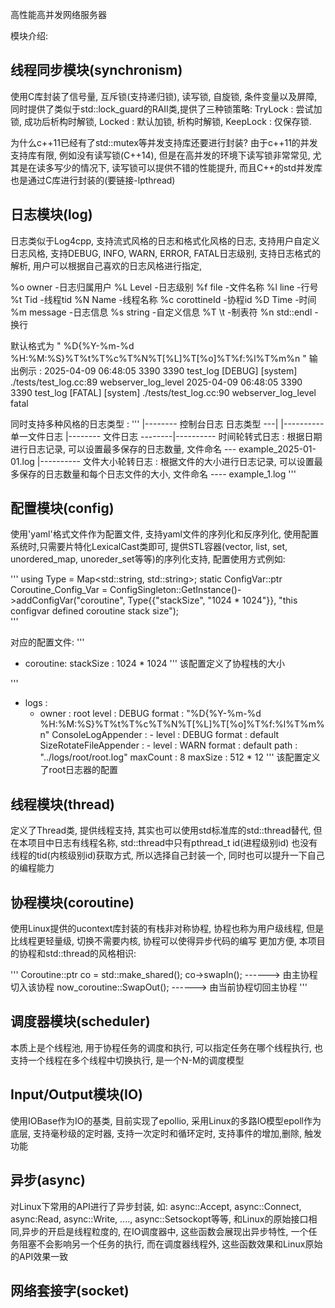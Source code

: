 高性能高并发网络服务器

模块介绍:

## 线程同步模块(synchronism)
使用C库封装了信号量, 互斥锁(支持递归锁), 读写锁, 自旋锁, 条件变量以及屏障, 同时提供了类似于std::lock_guard的RAII类,提供了三种锁策略:
TryLock : 尝试加锁, 成功后析构时解锁, Locked : 默认加锁, 析构时解锁, KeepLock : 仅保存锁.

为什么c++11已经有了std::mutex等并发支持库还要进行封装? 
  由于c++11的并发支持库有限, 例如没有读写锁(C++14), 但是在高并发的环境下读写锁非常常见, 
  尤其是在读多写少的情况下, 读写锁可以提供不错的性能提升, 而且C++的std并发库也是通过C库进行封装的(要链接-lpthread)

## 日志模块(log)
日志类似于Log4cpp, 支持流式风格的日志和格式化风格的日志, 支持用户自定义日志风格, 支持DEBUG, INFO, WARN, ERROR, FATAL日志级别, 
支持日志格式的解析, 用户可以根据自己喜欢的日志风格进行指定, 

  %o owner            -日志归属用户       %L Level            -日志级别
  %f file             -文件名称           %l line             -行号
  %t Tid              -线程tid            %N Name             -线程名称
  %c corottineId      -协程id             %D Time             -时间
  %m message          -日志信息           %s string           -自定义信息
  %T \t               -制表符             %n std::endl        -换行

默认格式为 " %D{%Y-%m-%d %H:%M:%S}%T%t%T%c%T%N%T[%L]%T[%o]%T%f:%l%T%m%n "
输出例示 : 
2025-04-09 06:48:05	3390	3390	test_log	[DEBUG]	[system]	./tests/test_log.cc:89	webserver_log_level
2025-04-09 06:48:05	3390	3390	test_log	[FATAL]	[system]	./tests/test_log.cc:90	webserver_log_level fatal

同时支持多种风格的日志类型 :
''' 
            |-------- 控制台日志
日志类型 ---|                          |----------  单一文件日志
            |-------- 文件日志 --------|----------  时间轮转式日志 : 根据日期进行日志记录, 可以设置最多保存的日志数量, 文件命名 --- example_2025-01-01.log
                                       |----------  文件大小轮转日志 : 根据文件的大小进行日志记录,  可以设置最多保存的日志数量和每个日志文件的大小, 文件命名 ---- example_1.log
'''

## 配置模块(config)
使用'yaml'格式文件作为配置文件, 支持yaml文件的序列化和反序列化, 使用配置系统时,只需要片特化LexicalCast类即可,
提供STL容器(vector, list, set, unordered_map, unoreder_set等等)的序列化支持, 配置使用方式例如:

'''
using Type = Map<std::string, std::string>;
static ConfigVar<Type>::ptr Coroutine_Config_Var = 
        ConfigSingleton::GetInstance()->addConfigVar<Type>("coroutine", 
            Type{{"stackSize", "1024 * 1024"}},  "this configvar defined coroutine stack size");  
'''

对应的配置文件:
'''
 - coroutine:
       stackSize : 1024 * 1024
'''
该配置定义了协程栈的大小

'''
- logs :
    - owner : root
      level : DEBUG
      format : "%D{%Y-%m-%d %H:%M:%S}%T%t%T%c%T%N%T[%L]%T[%o]%T%f:%l%T%m%n"
      ConsoleLogAppender :
          - level : DEBUG
            format : default
      SizeRotateFileAppender :
          - level : WARN
            format : default
            path : "../logs/root/root.log"
            maxCount : 8
            maxSize : 512 * 12
'''
该配置定义了root日志器的配置

## 线程模块(thread)
定义了Thread类, 提供线程支持, 其实也可以使用std标准库的std::thread替代, 但在本项目中日志有线程名称, std::thread中只有pthread_t id(进程级别id)
也没有 线程的tid(内核级别id)获取方式, 所以选择自己封装一个, 同时也可以提升一下自己的编程能力


## 协程模块(coroutine)
使用Linux提供的ucontext库封装的有栈非对称协程, 协程也称为用户级线程, 但是比线程更轻量级, 切换不需要内核, 协程可以使得异步代码的编写
更加方便, 本项目的协程和std::thread的风格相识:

'''
Coroutine::ptr co = std::make_shared<Coroutine>();
co->swapIn();    ------> 由主协程切入该协程
now_coroutine::SwapOut();  ------> 由当前协程切回主协程
'''


## 调度器模块(scheduler)
本质上是个线程池, 用于协程任务的调度和执行, 可以指定任务在哪个线程执行, 也支持一个线程在多个线程中切换执行, 是一个N-M的调度模型


## Input/Output模块(IO)
使用IOBase作为IO的基类, 目前实现了epollio, 采用Linux的多路IO模型epoll作为底层, 支持毫秒级的定时器, 支持一次定时和循环定时, 支持事件的增加,删除, 触发功能


## 异步(async)
对Linux下常用的API进行了异步封装, 如: async::Accept, async::Connect, async:Read, async::Write, ...., async::Setsockopt等等, 和Linux的原始接口相同,异步的开启是线程粒度的, 在IO调度器中, 
这些函数会展现出异步特性, 一个任务阻塞不会影响另一个任务的执行, 而在调度器线程外, 这些函数效果和Linux原始的API效果一致


## 网络套接字(socket)

